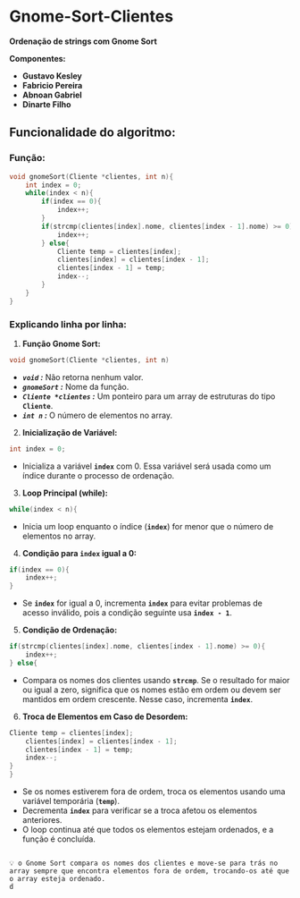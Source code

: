 # Gnome-Sort-Clientes
**Ordenação de strings com Gnome Sort**

**Componentes:**

* **Gustavo Kesley**
* **Fabricio Pereira**
* **Abnoan Gabriel**
* **Dinarte Filho**


## Funcionalidade do algoritmo:

### Função:

```c
void gnomeSort(Cliente *clientes, int n){
    int index = 0;
    while(index < n){
        if(index == 0){
            index++;
        }
        if(strcmp(clientes[index].nome, clientes[index - 1].nome) >= 0){
            index++;
        } else{
            Cliente temp = clientes[index];
            clientes[index] = clientes[index - 1];
            clientes[index - 1] = temp;
            index--;
        }
    }
}
```

### Explicando linha por linha:

1. **Função Gnome Sort:**

```c
void gnomeSort(Cliente *clientes, int n)
```

- ***`void` :*** Não retorna nenhum valor.
- ***`gnomeSort` :*** Nome da função.
- ***`Cliente *clientes` :*** Um ponteiro para um array de estruturas do tipo **`Cliente`**.
- ***`int n` :*** O número de elementos no array.

2. **Inicialização de Variável:**

```c
int index = 0;
```

- Inicializa a variável **`index`** com 0. Essa variável será usada como um índice durante o processo de ordenação.

3. **Loop Principal (while):**

```c
while(index < n){
```

- Inicia um loop enquanto o índice (**`index`**) for menor que o número de elementos no array.

4. **Condição para `index` igual a 0:**

```c
if(index == 0){
    index++;
}
```

- Se **`index`** for igual a 0, incrementa **`index`** para evitar problemas de acesso inválido, pois a condição seguinte usa **`index - 1`**.

5. **Condição de Ordenação:**

```c
if(strcmp(clientes[index].nome, clientes[index - 1].nome) >= 0){
    index++;
} else{
```

- Compara os nomes dos clientes usando **`strcmp`**. Se o resultado for maior ou igual a zero, significa que os nomes estão em ordem ou devem ser mantidos em ordem crescente. Nesse caso, incrementa **`index`**.

6. **Troca de Elementos em Caso de Desordem:**

```c
Cliente temp = clientes[index];
    clientes[index] = clientes[index - 1];
    clientes[index - 1] = temp;
    index--;
}
}
```

- Se os nomes estiverem fora de ordem, troca os elementos usando uma variável temporária (**`temp`**).
- Decrementa **`index`** para verificar se a troca afetou os elementos anteriores.
- O loop continua até que todos os elementos estejam ordenados, e a função é concluída.

```

💡 o Gnome Sort compara os nomes dos clientes e move-se para trás no array sempre que encontra elementos fora de ordem, trocando-os até que o array esteja ordenado.
d
```
